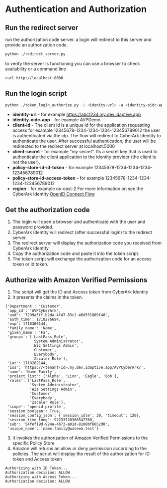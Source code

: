 # Authentication and Authorization

## Run the redirect server
run the authorization code server. a login will redirect to this server and provide an authorization code.

```bash
python ./redirect_server.py
```  

to verify the server is functioning you can use a browser to check availability or a command line
```bash  
curl http://localhost:8080
```

## Run the login script 

```bash
python ./token_login_authorize.py -i <idenity-url> -a <identity-oidc-app> -c <client-id> -s <client-secret> -psi <policy-store-id-id-token> -psa <policy-store-id-access-token> -region <region>
```

* **identity-url** - for example https://abc1234.my.dev.idaptive.app
* **identity-oidc-app** - for example AVPDemo
* **client-id** - The client id is a unique id for the application requesting access 
for example 12345678-1234-1234-1234-123456789012
the user is authenticated via the idp. The flow will redirect to CyberArk Identity to authenticate the user.
After successful authentication, the user will be redirected to the redirect server at localhost:5000
* **client-secret** - for example "my secret". Its a secret key that is used to authenticate the client application 
 to the identity provider (the client is not the user). 
* **policy-store-id-id-token** - for example 12345678-1234-1234-1234-123456789012
* **policy-store-id-access-token** - for example 12345678-1234-1234-1234-123456789012
* **region** - for example us-east-2
For more information on see the CyberArk Identity [OpenID Connect Flow](https://docs.cyberark.com/identity/Latest/en/Content/Developer/oidc/about-openidconnect.htm?tocpath=Developer%20resources%7CUse%20OpenID%20Connect%7C_____0)

## Get the authorization code
1. The login will open a browser and authenticate with the user and password provided.
2. CyberArk Identity will redirect (after successful login) to the redirect server.
3. The redirect server will display the authorization code you received from CyberArk Identity
4. Copy the authorization code and paste it into the token script.
5. The token script will exchange the authorization code for an access token or id token.

## Authorize with Amazon Verified Permissions

1. The script will get the ID and Access token from CyberArk Identity
2. It presents the claims in the token.
```
{'Department': 'Customer',
 'app_id': 'AVPCyberArk',
 'aud': '7299a5ff-b2da-4f47-83c2-46d531809f48',
 'auth_time': 1718276694,
 'exp': 1718300144,
 'family_name': 'Name',
 'given_name': 'Fa',
 'groups': ['LastPass_Role',
            'System Administrator',
            'Wiz Settings Admin',
            'Customer',
            'Everybody',
            'Zscaler Role'],
 'iat': 1718282144,
 'iss': 'https://<tenant-id>.my.dev.idaptive.app/AVPCyberArk/',
 'name': 'Name Family',
 'project_list': ['Alpha', 'Lion', 'Eagle', 'Bob'],
 'roles': ['LastPass_Role',
           'System Administrator',
           'Wiz Settings Admin',
           'Customer',
           'Everybody',
           'Zscaler Role'],
 'scope': 'openid profile',
 'session_boolean': True,
 'session_config_json': {'session_idle': 30, 'timeout': 120},
 'session_time_long': 92233720368547760,
 'sub': '54fef19d-924a-4b73-a01d-8108bf8652d8',
 'unique_name': 'name.family@waseem.test'}
```
3. It invokes the authorization of Amazon Verified Permissions to the specific Policy Store
4. Amazon will returns an allow or deny permission according to the policies. 
The script will display the result of the authorization for ID token and Access token
```commandline
Authorizing with ID Token...
Authorization decision: ALLOW
Authorizing with Access Token...
Authorization decision: ALLOW
```
```
